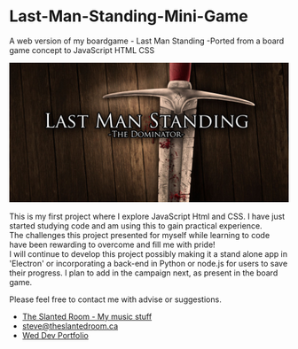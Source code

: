 # Last-Man-Standing-Mini-Game
A web version of my boardgame - Last Man Standing -Ported from a board game concept to JavaScript HTML CSS


![Last man standing Image](https://raw.githubusercontent.com/theslantedroom/Last-Man-Standing-Mini-Game/main/img/githubLMS.jpg)

This is my first project where I explore JavaScript Html and CSS.  I have just started studying code and am using this to gain practical experience.   
The challenges this project presented for myself while learning to code have been rewarding to overcome and fill me with pride!
<br>  I will continue to develop this project possibly making it a stand alone app in 'Electron' or incorporating a back-end in Python or node.js for users to save their progress.
I plan to add in the campaign next, as present in the board game.

Please feel free to contact me with advise or suggestions. 


- [The Slanted Room - My music stuff](https://www.theslantedroom.ca/)
- [steve@theslantedroom.ca](mailto:steve@theslantedroom.ca)
- [Wed Dev Portfolio](https://theslantedroom.github.io/steve.yee/)

